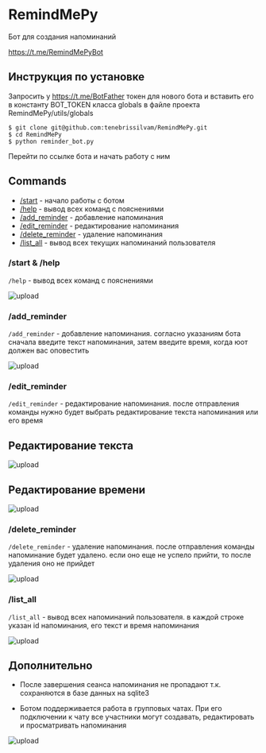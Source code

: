 # RemindMePy

Бот для создания напоминаний

https://t.me/RemindMePyBot

## Инструкция по установке

Запросить у https://t.me/BotFather токен для нового бота и вставить его в константу BOT_TOKEN
класса globals в файле проекта RemindMePy/utils/globals 

```
$ git clone git@github.com:tenebrissilvam/RemindMePy.git
$ cd RemindMePy
$ python reminder_bot.py
```
Перейти по ссылке бота и начать работу с ним

## Commands
- [/start]() - начало работы с ботом
- [/help]() - вывод всех команд с пояснениями 
- [/add_reminder]() - добавление напоминания
- [/edit_reminder]() - редактирование напоминания
- [/delete_reminder]() - удаление напоминания
- [/list_all]() - вывод всех текущих напоминаний пользователя


### /start & /help
```/help``` - вывод всех команд с пояснениями 

<p><img src="screenshots/basic_commands.png" alt="upload">


### /add_reminder
```/add_reminder``` - добавление напоминания. согласно указаниям бота сначала введите
текст напоминания, затем введите время, когда юот должен вас оповестить

<p><img src="screenshots/add_reminder.png" alt="upload">


### /edit_reminder
```/edit_reminder``` - редактирование напоминания. после отправления команды
нужно будет выбрать редактирование текста напоминания или его время

## Редактирование текста

<p><img src="screenshots/edit_text.png" alt="upload">

## Редактирование времени

<p><img src="screenshots/edit_date.png" alt="upload">

### /delete_reminder
```/delete_reminder``` - удаление напоминания. после отправления команды
напоминание будет удалено. если оно еще не успело прийти, то после удаления оно не прийдет

<p><img src="screenshots/delete.png" alt="upload">

### /list_all
```/list_all``` - вывод всех напоминаний пользователя. в каждой строке указан id напоминания,
его текст и время напоминания

<p><img src="screenshots/list_all.png" alt="upload">

## Дополнительно

- После завершения сеанса напоминания не пропадают т.к. сохраняются в базе данных на sqlite3

- Ботом поддерживается работа в групповых чатах. При его подключении к чату все участники могут
создавать, редактировать и просматривать напоминания

<p><img src="screenshots/groupchat.png" alt="upload">



